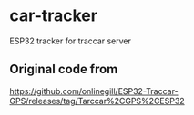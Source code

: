 # car-tracker
ESP32 tracker for traccar server

## Original code from
https://github.com/onlinegill/ESP32-Traccar-GPS/releases/tag/Tarccar%2CGPS%2CESP32
